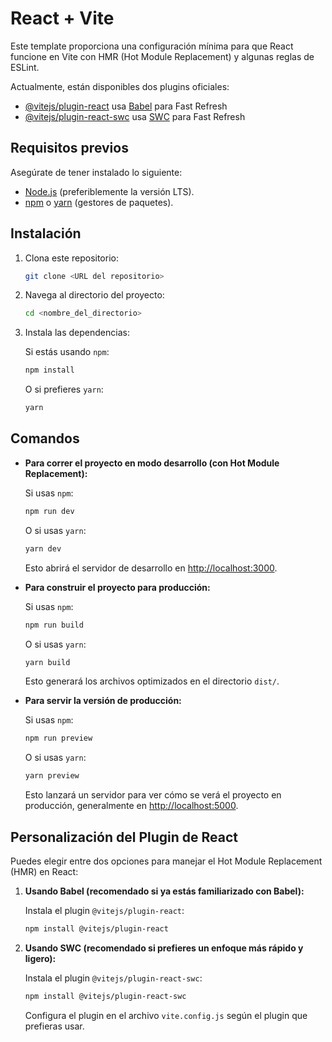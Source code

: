 # React + Vite

Este template proporciona una configuración mínima para que React funcione en Vite con HMR (Hot Module Replacement) y algunas reglas de ESLint.

Actualmente, están disponibles dos plugins oficiales:

- [@vitejs/plugin-react](https://github.com/vitejs/vite-plugin-react/blob/main/packages/plugin-react/README.md) usa [Babel](https://babeljs.io/) para Fast Refresh
- [@vitejs/plugin-react-swc](https://github.com/vitejs/vite-plugin-react-swc) usa [SWC](https://swc.rs/) para Fast Refresh

## Requisitos previos

Asegúrate de tener instalado lo siguiente:

- [Node.js](https://nodejs.org/) (preferiblemente la versión LTS).
- [npm](https://www.npmjs.com/) o [yarn](https://yarnpkg.com/) (gestores de paquetes).

## Instalación

1. Clona este repositorio:

   ```bash
   git clone <URL del repositorio>
   ```

2. Navega al directorio del proyecto:

   ```bash
   cd <nombre_del_directorio>
   ```

3. Instala las dependencias:

   Si estás usando `npm`:

   ```bash
   npm install
   ```

   O si prefieres `yarn`:

   ```bash
   yarn
   ```

## Comandos

- **Para correr el proyecto en modo desarrollo (con Hot Module Replacement):**

   Si usas `npm`:

   ```bash
   npm run dev
   ```

   O si usas `yarn`:

   ```bash
   yarn dev
   ```

   Esto abrirá el servidor de desarrollo en [http://localhost:3000](http://localhost:3000).

- **Para construir el proyecto para producción:**

   Si usas `npm`:

   ```bash
   npm run build
   ```

   O si usas `yarn`:

   ```bash
   yarn build
   ```

   Esto generará los archivos optimizados en el directorio `dist/`.

- **Para servir la versión de producción:**

   Si usas `npm`:

   ```bash
   npm run preview
   ```

   O si usas `yarn`:

   ```bash
   yarn preview
   ```

   Esto lanzará un servidor para ver cómo se verá el proyecto en producción, generalmente en [http://localhost:5000](http://localhost:5000).

## Personalización del Plugin de React

Puedes elegir entre dos opciones para manejar el Hot Module Replacement (HMR) en React:

1. **Usando Babel (recomendado si ya estás familiarizado con Babel):**
   
   Instala el plugin `@vitejs/plugin-react`:

   ```bash
   npm install @vitejs/plugin-react
   ```

2. **Usando SWC (recomendado si prefieres un enfoque más rápido y ligero):**

   Instala el plugin `@vitejs/plugin-react-swc`:

   ```bash
   npm install @vitejs/plugin-react-swc
   ```

   Configura el plugin en el archivo `vite.config.js` según el plugin que prefieras usar.
